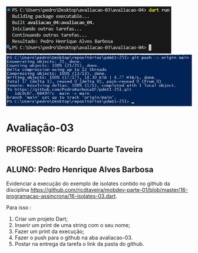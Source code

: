 ![print_terminal](printterminal.png)
![print_terminal2](printterminal2.png)

# Avaliação-03
## PROFESSOR: Ricardo Duarte Taveira
## ALUNO: Pedro Henrique Alves Barbosa

Evidenciar a execução do exemplo  de isolates contido no github da disciplina https://github.com/ricdtaveira/mobdev-parte-01/blob/master/16-programacao-assincrona/16-isolates-03.dart.

Para isso :
1) Criar um projeto Dart;
2) Inserir um print de uma string com o seu nome;
3) Fazer um print da execução;
4)  Fazer o push para o github na aba avaliacao-03. 
5)  Postar na entrega da tarefa o link da pasta do github.